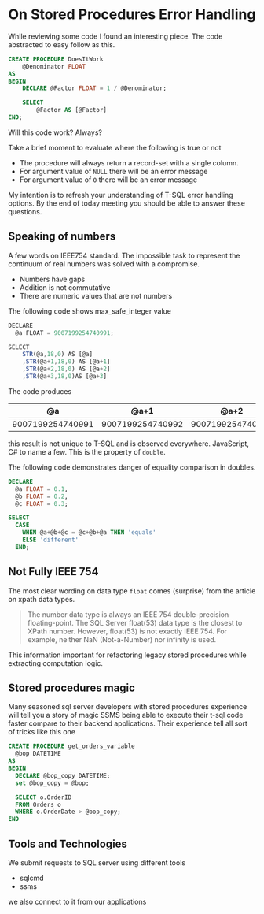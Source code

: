 # On Stored Procedures Error Handling

While reviewing some code I found an interesting piece. The code abstracted to easy follow as this.

```sql
CREATE PROCEDURE DoesItWork
    @Denominator FLOAT
AS
BEGIN
    DECLARE @Factor FLOAT = 1 / @Denominator;

    SELECT
        @Factor AS [@Factor]
END;

```

Will this code work? Always?

Take a brief moment to evaluate where the following is true or not

* The procedure will always return a record-set with a single column.
* For argument value of `NULL` there will be an error message
* For argument value of `0` there will be an error message

My intention is to refresh your understanding of T-SQL error handling options. By the end of today meeting you should be able to answer these questions.

## Speaking of numbers

A few words on IEEE754 standard. The impossible task to represent the continuum of real numbers was solved with a compromise.

* Numbers have gaps
* Addition is not commutative
* There are numeric values that are not numbers

The following code shows max_safe_integer value

```ts
DECLARE
  @a FLOAT = 9007199254740991;

SELECT
    STR(@a,18,0) AS [@a]
    ,STR(@a+1,18,0) AS [@a+1]
    ,STR(@a+2,18,0) AS [@a+2]
    ,STR(@a+3,18,0)AS [@a+3]
```

The code produces

|@a|@a+1|@a+2|@a+3|
|---|---|---|---|
|  9007199254740991|   9007199254740992|  9007199254740992|  9007199254740994|

this result is not unique to T-SQL and is observed everywhere. JavaScript, C# to name a few. This is the property of `double`.

The following code demonstrates danger of equality comparison in doubles.

```sql
DECLARE 
  @a FLOAT = 0.1,
  @b FLOAT = 0.2,
  @c FLOAT = 0.3;

SELECT
  CASE
    WHEN @a+@b+@c = @c+@b+@a THEN 'equals'
    ELSE 'different'
  END;
```

## Not Fully IEEE 754

The most clear wording on data type `float` comes (surprise) from the article on xpath data types.

> The number data type is always an IEEE 754 double-precision floating-point. The SQL Server float(53) data type is the closest to XPath number. However, float(53) is not exactly IEEE 754. For example, neither NaN (Not-a-Number) nor infinity is used.

This information important for refactoring legacy stored procedures while extracting computation logic.

## Stored procedures magic

Many seasoned sql server developers with stored procedures experience will tell you a story of magic SSMS being able to execute their t-sql code faster compare to their backend applications. Their experience tell all sort of tricks like this one

```sql
CREATE PROCEDURE get_orders_variable
  @bop DATETIME
AS
BEGIN
  DECLARE @bop_copy DATETIME;
  set @bop_copy = @bop;

  SELECT o.OrderID 
  FROM Orders o 
  WHERE o.OrderDate > @bop_copy;
END
```

## Tools and Technologies

We submit requests to SQL server using different tools

* sqlcmd
* ssms

we also connect to it from our applications


